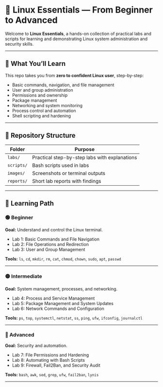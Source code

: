 # 🐧 Linux Essentials — From Beginner to Advanced

Welcome to **Linux Essentials**, a hands-on collection of practical labs and scripts for learning and demonstrating Linux system administration and security skills.

---

## 🎯 What You’ll Learn
This repo takes you from **zero to confident Linux user**, step-by-step:
- Basic commands, navigation, and file management
- User and group administration
- Permissions and ownership
- Package management
- Networking and system monitoring
- Process control and automation
- Shell scripting and hardening

---

## 📂 Repository Structure
| Folder | Purpose |
|--------|----------|
| `labs/` | Practical step-by-step labs with explanations |
| `scripts/` | Bash scripts used in labs |
| `images/` | Screenshots or terminal outputs |
| `reports/` | Short lab reports with findings |

---

## 🧠 Learning Path

### 🟢 Beginner
**Goal:** Understand and control the Linux terminal.
- Lab 1: Basic Commands and File Navigation  
- Lab 2: File Operations and Redirection  
- Lab 3: User and Group Management  

**Tools:** `ls`, `cd`, `mkdir`, `rm`, `cat`, `chmod`, `chown`, `sudo`, `apt`, `passwd`

---

### 🟡 Intermediate
**Goal:** System management, processes, and networking.
- Lab 4: Process and Service Management  
- Lab 5: Package Management and System Updates  
- Lab 6: Network Commands and Configuration  

**Tools:** `ps`, `top`, `systemctl`, `netstat`, `ss`, `ping`, `ufw`, `ifconfig`, `journalctl`

---

### 🔴 Advanced
**Goal:** Security and automation.
- Lab 7: File Permissions and Hardening  
- Lab 8: Automating with Bash Scripts  
- Lab 9: Firewall, Fail2Ban, and Security Audit  

**Tools:** `bash`, `awk`, `sed`, `grep`, `ufw`, `fail2ban`, `lynis`

---
